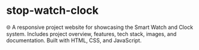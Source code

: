 # stop-watch-clock
🌐 A responsive project website for showcasing the Smart Watch and Clock system. Includes project overview, features, tech stack, images, and documentation. Built with HTML, CSS, and JavaScript.

